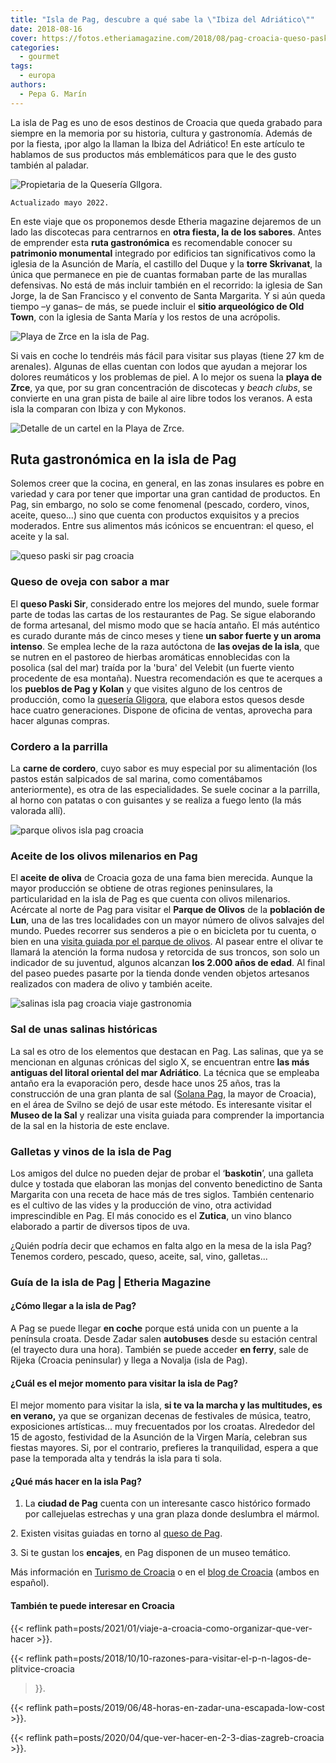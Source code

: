 ```yaml
---
title: "Isla de Pag, descubre a qué sabe la \"Ibiza del Adriático\""
date: 2018-08-16
cover: https://fotos.etheriamagazine.com/2018/08/pag-croacia-queso-paskisir-e1653808083197.jpg
categories: 
  - gourmet
tags: 
  - europa
authors: 
  - Pepa G. Marín
---
```


La isla de Pag es uno de esos destinos de Croacia que queda grabado para siempre en la memoria por su historia, cultura y gastronomía. Además de por la fiesta, ¡por algo la llaman la Ibiza del Adriático! En este artículo te hablamos de sus productos más emblemáticos para que le des gusto también al paladar.

![Propietaria de la Quesería GlIgora.](https://fotos.etheriamagazine.com/2018/08/quesos-pag-croacia.jpg "Quesería GlIgora. © Pepa García")

```
Actualizado mayo 2022.
```

En este viaje que os proponemos desde Etheria magazine dejaremos de un lado las 
discotecas para centrarnos en **otra fiesta, la de los sabores**. Antes de emprender 
esta **ruta gastronómica** es recomendable conocer su **patrimonio monumental** 
integrado por edificios tan significativos como la iglesia de la Asunción de María, el 
castillo del Duque y la **torre Skrivanat**, la única que permanece en pie de cuantas 
formaban parte de las murallas defensivas. No está de más incluir también en el 
recorrido: la iglesia de San Jorge, la de San Francisco y el convento de Santa 
Margarita. Y si aún queda tiempo –y ganas– de más, se puede incluir el **sitio 
arqueológico de Old Town**, con la iglesia de Santa María y los restos de una acrópolis. 

![Playa de Zrce en la isla de Pag.](https://fotos.etheriamagazine.com/2018/08/playas-pag-croacia-e1653808067385.jpg "Playa de Zrce (Pag). © Pepa García")

Si vais en coche lo tendréis más fácil para visitar sus playas (tiene 27 km de 
arenales). Algunas de ellas cuentan con lodos que ayudan a mejorar los dolores 
reumáticos y los problemas de piel. A lo mejor os suena la **playa de Zrce**, ya que, 
por su gran concentración de discotecas y _beach clubs_, se convierte en una gran pista 
de baile al aire libre todos los veranos. A esta isla la comparan con Ibiza y con 
Mykonos. 

![Detalle de un cartel en la Playa de Zrce.](https://fotos.etheriamagazine.com/2018/08/pag-isla-fiesta-croacia-e1653808075630.jpg "Playa de Zrce. © Pepa García")

## Ruta gastronómica en la isla de Pag

Solemos creer que la cocina, en general, en las zonas insulares es pobre en variedad y 
cara por tener que importar una gran cantidad de productos. En Pag, sin embargo, no solo 
se come fenomenal (pescado, cordero, vinos, aceite, queso...) sino que cuenta con 
productos exquisitos y a precios moderados. Entre sus alimentos más icónicos se 
encuentran: el queso, el aceite y la sal. 

![queso paski sir pag croacia](https://fotos.etheriamagazine.com/2018/08/pag-croacia-queso-paskisir-e1653808083197.jpg "Queso de Pag con olivas, una especialidad de la Quesería Gligora. © Pepa García")

### Queso de oveja con sabor a mar

El **queso Paski Sir**, considerado entre los mejores del mundo, suele formar parte de 
todas las cartas de los restaurantes de Pag. Se sigue elaborando de forma artesanal, del 
mismo modo que se hacía antaño. El más auténtico es curado durante más de cinco meses y 
tiene **un sabor fuerte y un aroma intenso**. Se emplea leche de la raza autóctona de 
**las ovejas de la isla**, que se nutren en el pastoreo de hierbas aromáticas 
ennoblecidas con la posolica (sal del mar) traída por la 'bura' del Velebit (un fuerte 
viento procedente de esa montaña). Nuestra recomendación es que te acerques a los 
**pueblos de Pag y Kolan** y que visites alguno de los centros de producción, como la 
[quesería Gligora](http://gligora.com/dairy-croatia/), que elabora estos quesos desde 
hace cuatro generaciones. Dispone de oficina de ventas, aprovecha para hacer algunas 
compras. 

### Cordero a la parrilla

La **carne de cordero**, cuyo sabor es muy especial por su alimentación (los pastos 
están salpicados de sal marina, como comentábamos anteriormente), es otra de las 
especialidades. Se suele cocinar a la parrilla, al horno con patatas o con guisantes y 
se realiza a fuego lento (la más valorada allí). 

![parque olivos isla pag croacia](https://fotos.etheriamagazine.com/2018/08/olivos-isla-pag-croacia-e1560948081714.jpg "Parque de olivos milenarios de Lun. © Pepa García")

### Aceite de los olivos milenarios en Pag

El **aceite de oliva** de Croacia goza de una fama bien merecida. Aunque la mayor 
producción se obtiene de otras regiones peninsulares, la particularidad en la isla de 
Pag es que cuenta con olivos milenarios. Acércate al norte de Pag para visitar el 
**Parque de Olivos** de la **población de Lun**, una de las tres localidades con un 
mayor número de olivos salvajes del mundo. Puedes recorrer sus senderos a pie o en 
bicicleta por tu cuenta, o bien en una [visita guiada por el parque de 
olivos](http://www.visit-pag.com/tours/The-olive-trees-of-Lun/PG-TR-135). Al pasear 
entre el olivar te llamará la atención la forma nudosa y retorcida de sus troncos, son 
solo un indicador de su juventud, algunos alcanzan **los 2.000 años de edad**. Al final 
del paseo puedes pasarte por la tienda donde venden objetos artesanos realizados con 
madera de olivo y también aceite. 

![salinas isla pag croacia viaje gastronomia](https://fotos.etheriamagazine.com/2018/08/Salina-pag-viaje-e1561018345122.jpg "Isla de Pag. © Pepa García")

### Sal de unas salinas históricas

La sal es otro de los elementos que destacan en Pag. Las salinas, que ya se mencionan en 
algunas crónicas del siglo X, se encuentran entre **las más antiguas del litoral 
oriental del mar Adriático**. La técnica que se empleaba antaño era la evaporación pero, 
desde hace unos 25 años, tras la construcción de una gran planta de sal ([Solana 
Pag](http://www.solana-pag.hr/), la mayor de Croacia), en el área de Svilno se dejó de 
usar este método. Es interesante visitar el **Museo de la Sal** y realizar una visita 
guiada para comprender la importancia de la sal en la historia de este enclave. 

### Galletas y vinos de la isla de Pag

Los amigos del dulce no pueden dejar de probar el ‘**baskotin**’, una galleta dulce y 
tostada que elaboran las monjas del convento benedictino de Santa Margarita con una 
receta de hace más de tres siglos. También centenario es el cultivo de las vides y la 
producción de vino, otra actividad imprescindible en Pag. El más conocido es el 
**Zutica**, un vino blanco elaborado a partir de diversos tipos de uva. 

¿Quién podría decir que echamos en falta algo en la mesa de la isla Pag? Tenemos 
cordero, pescado, queso, aceite, sal, vino, galletas... 

### Guía de la isla de Pag | Etheria Magazine

#### ¿Cómo llegar a la isla de Pag?

A Pag se puede llegar **en coche** porque está unida con un puente a la península 
croata. Desde Zadar salen **autobuses** desde su estación central (el trayecto dura una 
hora). También se puede acceder **en ferry**, sale de Rijeka (Croacia peninsular) y 
llega a Novalja (isla de Pag). 

#### ¿Cuál es el mejor momento para visitar la isla de Pag?

El mejor momento para visitar la isla, **si te va la marcha y las multitudes, es en 
verano,** ya que se organizan decenas de festivales de música, teatro, exposiciones 
artísticas... muy frecuentados por los croatas. Alrededor del 15 de agosto, festividad 
de la Asunción de la Virgen María, celebran sus fiestas mayores. Si, por el contrario, 
prefieres la tranquilidad, espera a que pase la temporada alta y tendrás la isla para ti 
sola. 

#### ¿Qué más hacer en la isla Pag?

1. La **ciudad de Pag** cuenta con un interesante casco histórico formado por callejuelas estrechas y una gran plaza donde deslumbra el mármol.

2\. Existen visitas guiadas en torno al [queso de 
Pag](http://www.visit-pag.com/tours/pag-cheese/PG-TR-322). 

3\. Si te gustan los **encajes**, en Pag disponen de un museo temático. 

Más información en [Turismo de Croacia](https://croatia.hr/es-ES) o en el [blog de 
Croacia](https://visitacroaciablog.es/pag/) (ambos en español). 

#### También te puede interesar en Croacia

{{< reflink path=posts/2021/01/viaje-a-croacia-como-organizar-que-ver-hacer >}}. 

{{< reflink path=posts/2018/10/10-razones-para-visitar-el-p-n-lagos-de-plitvice-croacia 
>}}. 

{{< reflink path=posts/2019/06/48-horas-en-zadar-una-escapada-low-cost >}}. 

{{< reflink path=posts/2020/04/que-ver-hacer-en-2-3-dias-zagreb-croacia >}}.
